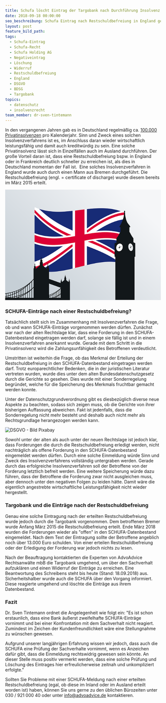```yaml
---
title: Schufa löscht Eintrag der Targobank nach Durchführung Insolvenz in England
date: 2018-09-18 00:00:00
seo_beschreibung: Schufa Eintrag nach Restschuldbefreiung in England gelöscht
layout: post
feature_bild_path:
tags:
  - Schufa-Eintrag
  - Schufa-Recht
  - Schufa Holding AG
  - Negativeintrag
  - Löschung
  - Widerruf
  - Restschuldbefreiung
  - England
  - DSGVO
  - BDSG
  - Targobank
topics:
  - datenschutz
  - insolvenzrecht
team_member: dr-sven-tintemann
---
```


In den vergangenen Jahren gab es in Deutschland regelm&auml;&szlig;ig ca. [100.000 Privatinsolvenzen](https://de.statista.com/statistik/daten/studie/150565/umfrage/privatinsolvenzen-in-deutschland-seit-2000/) pro Kalenderjahr. Sinn und Zweck eines solchen Insolvenzverfahrens ist es, im Anschluss daran wieder wirtschaftlich leistungsf&auml;hig und damit auch kreditw&uuml;rdig zu sein. Eine solche Privatinsolvenz l&auml;sst sich in Einzelf&auml;llen auch im Ausland durchf&uuml;hren. Der gro&szlig;e Vorteil daran ist, dass eine Restschuldbefreiung bspw. in England oder in Frankreich deutlich schneller zu erreichen ist, als dies in Deutschland momentan der Fall ist.&nbsp; Eine solches Insolvenzverfahren in England wurde auch durch einen Mann aus Bremen durchgef&uuml;hrt. Die Restschuldbefreiung (engl. = certificate of discharge) wurde diesem bereits im M&auml;rz 2015 erteilt.

![England Grafik - Pixabay](/uploads/flag-1177326-640.png "Insolvenz und Restschuldbefreiung in England")

### SCHUFA-Eintr&auml;ge nach einer Restschuldbefreiung?

Tats&auml;chlich stellt sich im Zusammenhang mit Insolvenzverfahren die Frage, ob und wann SCHUFA-Eintr&auml;ge vorgenommen werden d&uuml;rfen. Zun&auml;chst war nach der alten Rechtslage klar, dass eine Forderung in den SCHUFA-Datenbestand eingetragen werden darf, solange sie f&auml;llig ist und in einem Insolvenzverfahren anerkannt wurde. Gerade mit dem Schritt in die Privatinsolvenz wird die Zahlungsunf&auml;higkeit des Betroffenen verdeutlicht.

Umstritten ist weiterhin die Frage, ob das Merkmal der Erteilung der Restschuldbefreiung in den SCHUFA-Datenbestand eingetragen werden darf. Trotz europarechtlicher Bedenken, die in der juristischen Literatur vertreten wurden, wurde dies unter dem alten Bundesdatenschutzgesetz durch die Gerichte so gesehen. Dies wurde mit einer Sonderregelung begr&uuml;ndet, welche f&uuml;r die Speicherung des Merkmals fruchtbar gemacht werden konnte.

Unter der Datenschutzgrundverordnung gibt es diesbez&uuml;glich diverse neue Aspekte zu beachten, sodass sich zeigen muss, ob die Gerichte von ihrer bisherigen Auffassung abweichen. Fakt ist jedenfalls, dass die Sonderregelung nicht mehr besteht und deshalb auch nicht mehr als Rechtsgrundlage herangezogen werden kann.

![DSGVO - Bild Pixabay](blob:https://app.cloudcannon.com/1f1ce7cd-5bcc-4a4e-b96e-ddce72306e14 "DSGVO bringt neue Chancen bei Schufa Einträgen")

Sowohl unter der alten als auch unter der neuen Rechtslage ist jedoch klar, dass Forderungen die durch die Restschuldbefreiung erledigt werden, nicht nachtr&auml;glich als offene Forderung in den SCHUFA-Datenbestand eingemeldet werden d&uuml;rfen. Durch eine solche Einmeldung w&uuml;rde Sinn und Zweck des Insolvenzverfahrens vollst&auml;ndig untergraben werden. Gerade durch das erfolgreiche Insolvenzverfahren soll der Betroffene von der Forderung letztlich befreit werden. Eine weitere Speicherung w&uuml;rde dazu f&uuml;hren, dass der Betroffene die Forderung zwar nicht ausgleichen muss, aber dennoch unter den negativen Folgen zu leiden h&auml;tte. Damit w&auml;re die eigentlich angestrebte wirtschaftliche Leistungsf&auml;higkeit nicht wieder hergestellt.

### Targobank und die Eintr&auml;ge nach der Restschuldbefreiung

Genau eine solche Eintragung nach der erteilten Restschuldbefreiung wurde jedoch durch die Targobank vorgenommen. Dem betroffenen Bremer wurde Anfang M&auml;rz 2015 die Restschuldbefreiung erteilt. Ende M&auml;rz 2018 wurden die Forderungen wieder als "offen" in den SCHUFA-Datenbestand eingemeldet. Nach dem Text der Eintragung sollte der Betroffene angeblich noch &uuml;ber 13.000 Euro schulden. Von einer erteilen Restschuldbefreiung oder der Erledigung der Forderung war jedoch nichts zu lesen.

Nach der Beauftragung kontaktierten die Experten von AdvoAdvice Rechtsanw&auml;lte mbB die Targobank umgehend, um &uuml;ber den Sachverhalt aufzukl&auml;ren und einen Widerruf der Eintr&auml;ge zu erreichen. Eine Beantwortung des Schreibens steht bis heute (Stand: 18.09.2018) aus. Sicherheitshalber wurde auch die SCHUFA &uuml;ber den Vorgang informiert. Diese reagierte umgehend und l&ouml;schte die Eintr&auml;ge aus ihrem Datenbestand.

### Fazit

Dr. Sven Tintemann ordnet die Angelegenheit wie folgt ein: "Es ist schon erstaunlich, dass eine Bank &auml;u&szlig;erst zweifelhafte SCHUFA-Eintr&auml;ge vornimmt und bei einer Konfrontation mit dem Sachverhalt nicht reagiert. Zumindest im Zeichen der Kundenfreundlichkeit w&auml;re eine Stellungnahme zu w&uuml;nschen gewesen.

Aufgrund unserer langj&auml;hrigen Erfahrung wissen wir jedoch, dass auch die SCHUFA eine Pr&uuml;fung der Sachverhalte vornimmt, wenn es Anzeichen daf&uuml;r gibt, dass die Einmeldung rechtswidrig gewesen sein k&ouml;nnte. An dieser Stelle muss positiv vermerkt werden, dass eine solche Pr&uuml;fung und L&ouml;schung des Eintrages hier erfreulicherweise zeitnah und unkompliziert erfolgte."

Sollten Sie Probleme mit einer SCHUFA-Meldung nach einer erteilten Restschuldbefreiung (egal, ob diese im Inland oder im Ausland erteilt worden ist) haben, k&ouml;nnen Sie uns gerne zu den &uuml;blichen B&uuml;rozeiten unter 030 / 921 000 40 oder unter info@advoadvice.de kontaktieren.

### &nbsp;